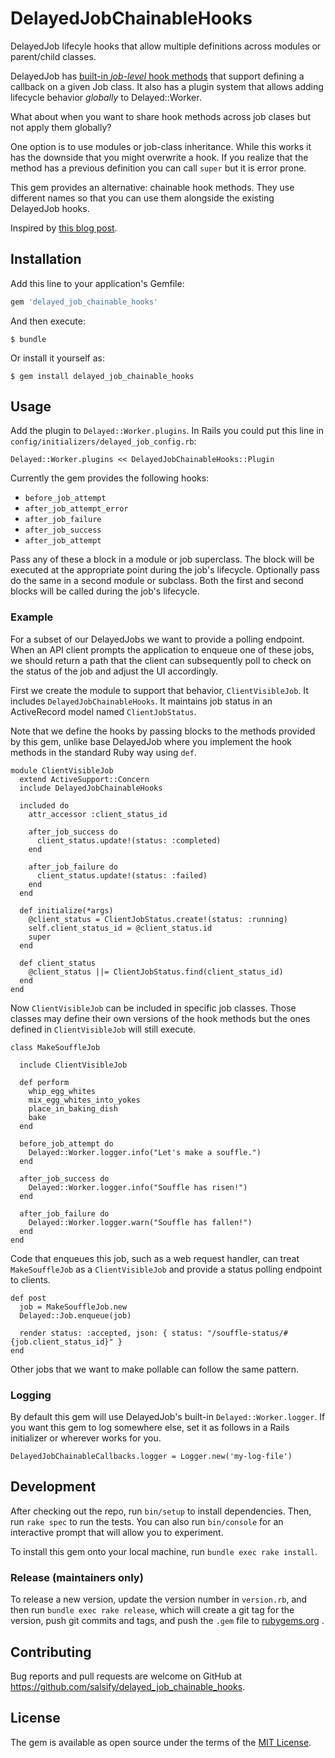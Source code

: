 # DelayedJobChainableHooks

DelayedJob lifecyle hooks that allow multiple definitions across modules or parent/child classes.

DelayedJob has [built-in *job-level* hook methods](https://github.com/collectiveidea/delayed_job#hooks) that support defining a callback on a given Job class.
It also has a plugin system that allows adding lifecycle behavior *globally* to Delayed::Worker.

What about when you want to share hook methods across job clases but not apply them globally?

One option is to use modules or job-class inheritance. While this works it has the downside that you might overwrite a hook.
If you realize that the method has a previous definition you can call `super` but it is error prone.

This gem provides an alternative: chainable hook methods. They use different names so that you can use them alongside the existing DelayedJob hooks.

Inspired by [this blog post](https://www.salsify.com/blog/engineering/delayed-jobs-callbacks-and-hooks-in-rails).

## Installation

Add this line to your application's Gemfile:

```ruby
gem 'delayed_job_chainable_hooks'
```

And then execute:

    $ bundle

Or install it yourself as:

    $ gem install delayed_job_chainable_hooks

## Usage

Add the plugin to `Delayed::Worker.plugins`. In Rails you could put this line in `config/initializers/delayed_job_config.rb`:

```
Delayed::Worker.plugins << DelayedJobChainableHooks::Plugin
```

Currently the gem provides the following hooks:

- `before_job_attempt`
- `after_job_attempt_error`
- `after_job_failure`
- `after_job_success`
- `after_job_attempt`

Pass any of these a block in a module or job superclass. The block will be executed at the appropriate point during the job's lifecycle.
Optionally pass do the same in a second module or subclass. Both the first and second blocks will be called during the job's lifecycle.

### Example

For a subset of our DelayedJobs we want to provide a polling endpoint. When an API client
prompts the application to enqueue one of these jobs, we should return a path that the
client can subsequently poll to check on the status of the job and adjust the UI accordingly.

First we create the module to support that behavior, `ClientVisibleJob`.
It includes `DelayedJobChainableHooks`. It maintains job status in
an ActiveRecord model named `ClientJobStatus`.

Note that we define the hooks by passing blocks to the methods provided by this gem,
unlike base DelayedJob where you implement the hook methods in the standard Ruby way using `def`.

```
module ClientVisibleJob
  extend ActiveSupport::Concern
  include DelayedJobChainableHooks

  included do
    attr_accessor :client_status_id

    after_job_success do
      client_status.update!(status: :completed)
    end

    after_job_failure do
      client_status.update!(status: :failed)
    end
  end

  def initialize(*args)
    @client_status = ClientJobStatus.create!(status: :running)
    self.client_status_id = @client_status.id
    super
  end

  def client_status
    @client_status ||= ClientJobStatus.find(client_status_id)
  end
end
```

Now `ClientVisibleJob` can be included in specific job classes. Those classes
may define their own versions of the hook methods but the ones defined in
`ClientVisibleJob` will still execute.

```
class MakeSouffleJob

  include ClientVisibleJob

  def perform
    whip_egg_whites
    mix_egg_whites_into_yokes
    place_in_baking_dish
    bake
  end

  before_job_attempt do
    Delayed::Worker.logger.info("Let's make a souffle.")
  end

  after_job_success do
    Delayed::Worker.logger.info("Souffle has risen!")
  end

  after_job_failure do
    Delayed::Worker.logger.warn("Souffle has fallen!")
  end
end
```

Code that enqueues this job, such as a web request handler, can treat `MakeSouffleJob`
as a `ClientVisibleJob` and provide a status polling endpoint to clients.

```
def post
  job = MakeSouffleJob.new
  Delayed::Job.enqueue(job)

  render status: :accepted, json: { status: "/souffle-status/#{job.client_status_id}" }
end
```

Other jobs that we want to make pollable can follow the same pattern.


### Logging

By default this gem will use DelayedJob's built-in `Delayed::Worker.logger`. If you want this gem to log somewhere else, set it as follows in a Rails initializer or wherever works for you.

```
DelayedJobChainableCallbacks.logger = Logger.new('my-log-file')
```

## Development

After checking out the repo, run `bin/setup` to install dependencies. Then,
run `rake spec` to run the tests. You can also run `bin/console` for an
interactive prompt that will allow you to experiment.

To install this gem onto your local machine, run `bundle exec rake install`. 

### Release (maintainers only)

To release a new version, update the version number in `version.rb`, and then
run `bundle exec rake release`, which will create a git tag for the version,
push git commits and tags, and push the `.gem` file to
[rubygems.org](https://rubygems.org)
.

## Contributing

Bug reports and pull requests are welcome on GitHub at
https://github.com/salsify/delayed_job_chainable_hooks.

## License

The gem is available as open source under the terms of the
[MIT License](http://opensource.org/licenses/MIT).

